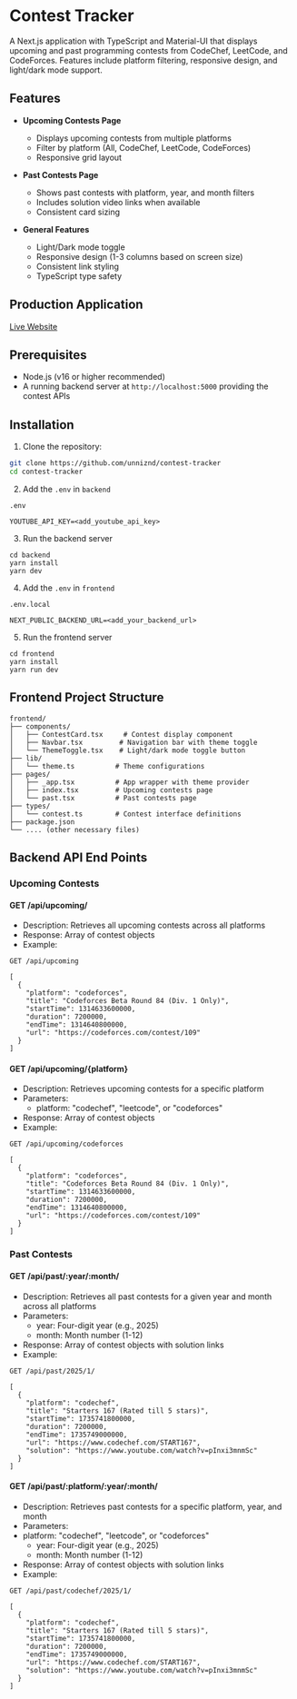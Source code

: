 # Contest Tracker

A Next.js application with TypeScript and Material-UI that displays upcoming and past programming contests from CodeChef, LeetCode, and CodeForces. Features include platform filtering, responsive design, and light/dark mode support.

## Features

- **Upcoming Contests Page**
  - Displays upcoming contests from multiple platforms
  - Filter by platform (All, CodeChef, LeetCode, CodeForces)
  - Responsive grid layout

- **Past Contests Page**
  - Shows past contests with platform, year, and month filters
  - Includes solution video links when available
  - Consistent card sizing

- **General Features**
  - Light/Dark mode toggle
  - Responsive design (1-3 columns based on screen size)
  - Consistent link styling
  - TypeScript type safety

## Production Application
[Live Website](https://cpcontests.vercel.app/)

## Prerequisites

- Node.js (v16 or higher recommended)
- A running backend server at `http://localhost:5000` providing the contest APIs

## Installation

1. Clone the repository:
```bash
git clone https://github.com/unniznd/contest-tracker
cd contest-tracker
```
2. Add the ```.env``` in ```backend```

```.env```
```
YOUTUBE_API_KEY=<add_youtube_api_key>
```

3. Run the backend server


```
cd backend
yarn install
yarn dev
```

4. Add the ```.env``` in ```frontend```

```.env.local```
```
NEXT_PUBLIC_BACKEND_URL=<add_your_backend_url>
```

5. Run the frontend server
```
cd frontend
yarn install
yarn run dev
```

## Frontend Project Structure
```
frontend/
├── components/
│   ├── ContestCard.tsx     # Contest display component
│   ├── Navbar.tsx         # Navigation bar with theme toggle
│   └── ThemeToggle.tsx    # Light/dark mode toggle button
├── lib/
│   └── theme.ts          # Theme configurations
├── pages/
│   ├── _app.tsx          # App wrapper with theme provider
│   ├── index.tsx         # Upcoming contests page
│   └── past.tsx          # Past contests page
├── types/
│   └── contest.ts        # Contest interface definitions
├── package.json
└── .... (other necessary files)
```

## Backend API End Points

### Upcoming Contests 
#### GET /api/upcoming/
* Description: Retrieves all upcoming contests across all platforms
* Response: Array of contest objects
* Example:
```
GET /api/upcoming
```
```
[
  {
    "platform": "codeforces",
    "title": "Codeforces Beta Round 84 (Div. 1 Only)",
    "startTime": 1314633600000,
    "duration": 7200000,
    "endTime": 1314640800000,
    "url": "https://codeforces.com/contest/109"
  }
]
```

#### GET /api/upcoming/{platform}
* Description: Retrieves upcoming contests for a specific platform
* Parameters:
    * platform: "codechef", "leetcode", or "codeforces"
* Response: Array of contest objects
* Example:
```
GET /api/upcoming/codeforces
```
```
[
  {
    "platform": "codeforces",
    "title": "Codeforces Beta Round 84 (Div. 1 Only)",
    "startTime": 1314633600000,
    "duration": 7200000,
    "endTime": 1314640800000,
    "url": "https://codeforces.com/contest/109"
  }
]
```

### Past Contests
#### GET /api/past/:year/:month/
* Description: Retrieves all past contests for a given year and month across all platforms
* Parameters:
    * year: Four-digit year (e.g., 2025)
    * month: Month number (1-12)
* Response: Array of contest objects with solution links
* Example:
```
GET /api/past/2025/1/
```
```
[
  {
    "platform": "codechef",
    "title": "Starters 167 (Rated till 5 stars)",
    "startTime": 1735741800000,
    "duration": 7200000,
    "endTime": 1735749000000,
    "url": "https://www.codechef.com/START167",
    "solution": "https://www.youtube.com/watch?v=pInxi3mnmSc"
  }
]

```

#### GET /api/past/:platform/:year/:month/
* Description: Retrieves past contests for a specific platform, year, and month
* Parameters:
* platform: "codechef", "leetcode", or "codeforces"
    * year: Four-digit year (e.g., 2025)
    * month: Month number (1-12)
* Response: Array of contest objects with solution links
* Example:
```
GET /api/past/codechef/2025/1/
```
```
[
  {
    "platform": "codechef",
    "title": "Starters 167 (Rated till 5 stars)",
    "startTime": 1735741800000,
    "duration": 7200000,
    "endTime": 1735749000000,
    "url": "https://www.codechef.com/START167",
    "solution": "https://www.youtube.com/watch?v=pInxi3mnmSc"
  }
]
```

